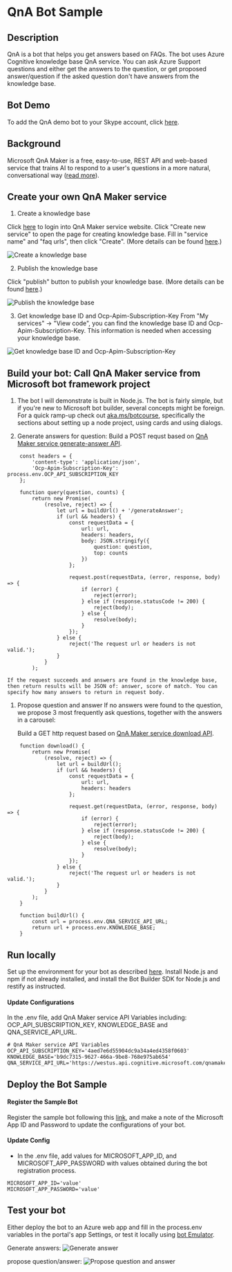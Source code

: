 # QnA Bot Sample

## Description
QnA is a bot that helps you get answers based on FAQs. The bot uses Azure Cognitive knowledge base QnA service. You can ask Azure Support questions and either get the answers to the question, or get proposed answer/question if the asked question don't have answers from the knowledge base.

## Bot Demo
To add the QnA demo bot to your Skype account, click [here](https://join.skype.com/bot/5cad1822-248f-4bb0-b8ae-ea5554d1ef2f).

## Background
Microsoft QnA Maker is a free, easy-to-use, REST API and web-based service that trains AI to respond to a user's questions in a more natural, conversational way ([read more](https://docs.microsoft.com/en-us/azure/cognitive-services/qnamaker/home)).

## Create your own QnA Maker service
1. Create a knowledge base

Click [here](https://qnamaker.ai) to login into QnA Maker service website. Click "Create new service" to open the page for creating knowledge base. Fill in "service name" and "faq urls", then click "Create". (More details can be found [here](https://docs.microsoft.com/en-us/azure/cognitive-services/qnamaker/guides/createkb).)

![Create a knowledge base](./assets/create-kb.png)

2. Publish the knowledge base

Click "publish" button to publish your knowledge base. (More details can be found
[here](https://docs.microsoft.com/en-us/azure/cognitive-services/qnamaker/guides/createkb).)

![Publish the knowledge base](./assets/publish-kb.png)

3. Get knowledge base ID and Ocp-Apim-Subscription-Key
From "My services" -> "View code", you can find the knowledge base ID and Ocp-Apim-Subscription-Key. This information is needed when accessing your knowledge base.

![Get knowledge base ID and Ocp-Apim-Subscription-Key](./assets/kb-keys.png)


## Build your bot: Call QnA Maker service from Microsoft bot framework project
1. The bot I will demonstrate is built in Node.js. The bot is fairly simple, but if you're new to Microsoft bot builder, several concepts might be foreign. For a quick ramp-up check out [aka.ms/botcourse](http://aka.ms/botcourse), specifically the sections about setting up a node project, using cards and using dialogs.

1. Generate answers for question:
    Build a POST requst based on [QnA Maker service generate-answer API](https://westus.dev.cognitive.microsoft.com/docs/services/58994a073d9e04097c7ba6fe/operations/58994a073d9e041ad42d9ba9).

```
    const headers = {
        'content-type': 'application/json',
        'Ocp-Apim-Subscription-Key': process.env.OCP_API_SUBSCRIPTION_KEY
    };

    function query(question, counts) {
        return new Promise(
            (resolve, reject) => {
                let url = buildUrl() + '/generateAnswer';
                if (url && headers) {
                    const requestData = {
                        url: url,
                        headers: headers,
                        body: JSON.stringify({
                            question: question,
                            top: counts
                        })
                    };

                    request.post(requestData, (error, response, body) => {
                        if (error) {
                            reject(error);
                        } else if (response.statusCode != 200) {
                            reject(body);
                        } else {
                            resolve(body);
                        }
                    });
                } else {
                    reject('The request url or headers is not valid.');
                }
            }
        );
```
    If the request succeeds and answers are found in the knowledge base, then return results will be JSON of: answer, score of match. You can specify how many answers to return in request body.

1. Propose question and answer
    If no answers were found to the question, we propose 3 most frequently ask questions, together with the answers in a carousel:

    Build a GET http request based on [QnA Maker service download API](https://westus.dev.cognitive.microsoft.com/docs/services/58994a073d9e04097c7ba6fe/operations/58994a073d9e041ad42d9bac).

```
    function download() {
        return new Promise(
            (resolve, reject) => {
                let url = buildUrl();
                if (url && headers) {
                    const requestData = {
                        url: url,
                        headers: headers
                    };

                    request.get(requestData, (error, response, body) => {
                        if (error) {
                            reject(error);
                        } else if (response.statusCode != 200) {
                            reject(body);
                        } else {
                            resolve(body);
                        }
                    });
                } else {
                    reject('The request url or headers is not valid.');
                }
            }
        );
    }

    function buildUrl() {
        const url = process.env.QNA_SERVICE_API_URL;
        return url + process.env.KNOWLEDGE_BASE;
    }
```
## Run locally
Set up the environment for your bot as described [here](https://docs.microsoft.com/en-us/bot-framework/nodejs/bot-builder-nodejs-quickstart). Install Node.js and npm if not already installed, and install the Bot Builder SDK for Node.js and restify as instructed.

#### Update Configurations
In the .env file, add QnA Maker service API Variables including: OCP_API_SUBSCRIPTION_KEY, KNOWLEDGE_BASE and QNA_SERVICE_API_URL.
```
# QnA Maker service API Variables
OCP_API_SUBSCRIPTION_KEY='4aed7e6d55904dc9a34a4ed4358f0603'
KNOWLEDGE_BASE='b9dc7315-9627-466a-9be8-768e975ab654'
QNA_SERVICE_API_URL='https://westus.api.cognitive.microsoft.com/qnamaker/v2.0/knowledgebases/'
```

## Deploy the Bot Sample

#### Register the Sample Bot
Register the sample bot following this [link](https://docs.microsoft.com/en-us/bot-framework/portal-register-bot), and make a note of the Microsoft App ID and Password to update the configurations of your bot.

#### Update Config

- In the .env file, add values for MICROSOFT_APP_ID, and MICROSOFT_APP_PASSWORD with values obtained during the bot registration process.
```
MICROSOFT_APP_ID='value'
MICROSOFT_APP_PASSWORD='value'
```

## Test your bot

Either deploy the bot to an Azure web app and fill in the process.env variables in the portal's app Settings, or test it locally using [bot Emulator](https://aka.ms/bf-bc-emulator).

Generate answers:
![Generate answer](./assets/generate-answer.png)

propose question/answer:
![Propose question and answer](./assets/no-match.png)

